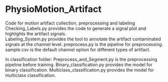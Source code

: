# PhysioMotion_Artifact
Code for motion artifact collection, preprocessing and labeling  
Checking_Labels.py provides the code to generate a signal plot and highlights the artifact signals.  
Labeling_System.py provides the tool to annotate the artifact contaminated signals at the channel level.
preprocess.py is the pipeline for preprocessing.
sample.csv is the default channel option for different types of artifact.
  
In classification folder:
Preprocess_and_Segment.py is the preprocessing pipeline before training.
Binary_classification.py provides the model for binary classification.
Multiclass_classification.py provides the model for multiclass classification.
